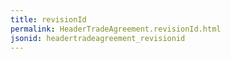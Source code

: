 ```yaml
---
title: revisionId
permalink: HeaderTradeAgreement.revisionId.html
jsonid: headertradeagreement_revisionid
---
```


